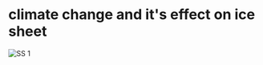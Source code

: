 # climate change and it's effect on ice sheet


<img src="https://github.com/muksanakhatun/PowerBi-projects/blob/main/image.png" alt="SS 1"/>

